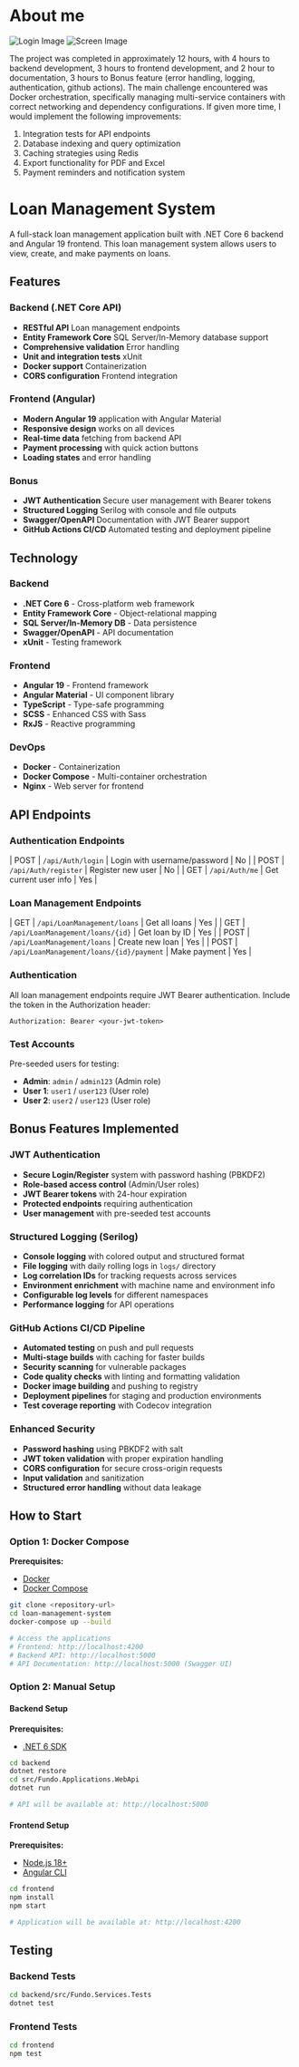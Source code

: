 # About me

![Login Image](login.png)
![Screen Image](screen.png)

The project was completed in approximately 12 hours, with 4 hours to backend development, 3 hours to frontend development, and 2 hour to documentation, 3 hours to Bonus feature (error handling, logging, authentication, github actions).
The main challenge encountered was Docker orchestration, specifically managing multi-service containers with correct networking and dependency configurations.
If given more time, I would implement the following improvements:
1. Integration tests for API endpoints
2. Database indexing and query optimization
3. Caching strategies using Redis
4. Export functionality for PDF and Excel
5. Payment reminders and notification system

# Loan Management System

A full-stack loan management application built with .NET Core 6 backend and Angular 19 frontend.
This loan management system allows users to view, create, and make payments on loans.

##  Features

### Backend (.NET Core API)
- **RESTful API** Loan management endpoints
- **Entity Framework Core** SQL Server/In-Memory database support  
- **Comprehensive validation** Error handling
- **Unit and integration tests** xUnit
- **Docker support** Containerization
- **CORS configuration** Frontend integration

### Frontend (Angular)
- **Modern Angular 19** application with Angular Material
- **Responsive design** works on all devices
- **Real-time data** fetching from backend API
- **Payment processing** with quick action buttons
- **Loading states** and error handling

### Bonus
- **JWT Authentication** Secure user management with Bearer tokens
- **Structured Logging** Serilog with console and file outputs
- **Swagger/OpenAPI** Documentation with JWT Bearer support
- **GitHub Actions CI/CD** Automated testing and deployment pipeline

##  Technology

### Backend
- **.NET Core 6** - Cross-platform web framework
- **Entity Framework Core** - Object-relational mapping
- **SQL Server/In-Memory DB** - Data persistence
- **Swagger/OpenAPI** - API documentation
- **xUnit** - Testing framework

### Frontend
- **Angular 19** - Frontend framework
- **Angular Material** - UI component library
- **TypeScript** - Type-safe programming
- **SCSS** - Enhanced CSS with Sass
- **RxJS** - Reactive programming

### DevOps
- **Docker** - Containerization
- **Docker Compose** - Multi-container orchestration
- **Nginx** - Web server for frontend


##  API Endpoints

### Authentication Endpoints
| POST | `/api/Auth/login` | Login with username/password | No |
| POST | `/api/Auth/register` | Register new user | No |
| GET | `/api/Auth/me` | Get current user info | Yes |

### Loan Management Endpoints  
| GET | `/api/LoanManagement/loans` | Get all loans | Yes |
| GET | `/api/LoanManagement/loans/{id}` | Get loan by ID | Yes |
| POST | `/api/LoanManagement/loans` | Create new loan | Yes |
| POST | `/api/LoanManagement/loans/{id}/payment` | Make payment | Yes |

### Authentication
All loan management endpoints require JWT Bearer authentication. Include the token in the Authorization header:
```
Authorization: Bearer <your-jwt-token>
```

### Test Accounts
Pre-seeded users for testing:
- **Admin**: `admin` / `admin123` (Admin role)
- **User 1**: `user1` / `user123` (User role)  
- **User 2**: `user2` / `user123` (User role)

##  Bonus Features Implemented

### JWT Authentication
- **Secure Login/Register** system with password hashing (PBKDF2)
- **Role-based access control** (Admin/User roles)
- **JWT Bearer tokens** with 24-hour expiration
- **Protected endpoints** requiring authentication
- **User management** with pre-seeded test accounts

### Structured Logging (Serilog)
- **Console logging** with colored output and structured format
- **File logging** with daily rolling logs in `logs/` directory
- **Log correlation IDs** for tracking requests across services
- **Environment enrichment** with machine name and environment info
- **Configurable log levels** for different namespaces
- **Performance logging** for API operations

### GitHub Actions CI/CD Pipeline
- **Automated testing** on push and pull requests
- **Multi-stage builds** with caching for faster builds
- **Security scanning** for vulnerable packages
- **Code quality checks** with linting and formatting validation
- **Docker image building** and pushing to registry
- **Deployment pipelines** for staging and production environments
- **Test coverage reporting** with Codecov integration

### Enhanced Security
- **Password hashing** using PBKDF2 with salt
- **JWT token validation** with proper expiration handling
- **CORS configuration** for secure cross-origin requests
- **Input validation** and sanitization
- **Structured error handling** without data leakage

## How to Start

### Option 1: Docker Compose

**Prerequisites:**
- [Docker](https://docs.docker.com/get-docker/)
- [Docker Compose](https://docs.docker.com/compose/install/)

```bash
git clone <repository-url>
cd loan-management-system
docker-compose up --build

# Access the applications
# Frontend: http://localhost:4200
# Backend API: http://localhost:5000
# API Documentation: http://localhost:5000 (Swagger UI)
```

### Option 2: Manual Setup

#### Backend Setup

**Prerequisites:**
- [.NET 6 SDK](https://dotnet.microsoft.com/download/dotnet/6.0)

```bash
cd backend
dotnet restore
cd src/Fundo.Applications.WebApi
dotnet run

# API will be available at: http://localhost:5000
```

#### Frontend Setup

**Prerequisites:**
- [Node.js 18+](https://nodejs.org/)
- [Angular CLI](https://angular.io/cli)

```bash
cd frontend
npm install
npm start

# Application will be available at: http://localhost:4200
```

##  Testing

### Backend Tests
```bash
cd backend/src/Fundo.Services.Tests
dotnet test
```

### Frontend Tests
```bash
cd frontend
npm test
```